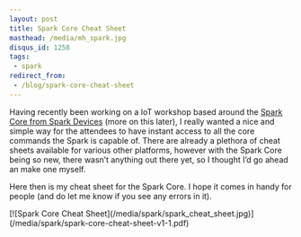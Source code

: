 ```yaml
---
layout: post
title: Spark Core Cheat Sheet
masthead: /media/mh_spark.jpg
disqus_id: 1258
tags:
 - spark
redirect_from: 
 - /blog/spark-core-cheat-sheet
---
```


Having recently been working on a IoT workshop based around the [Spark Core from Spark Devices](https://www.spark.io/) (more on this later), I really wanted a nice and simple way for the attendees to have instant access to all the core commands the Spark is capable of. There are already a plethora of cheat sheets available for various other platforms, however with the Spark Core being so new, there wasn’t anything out there yet, so I thought I’d go ahead an make one myself.

Here then is my cheat sheet for the Spark Core. I hope it comes in handy for people (and do let me know if you see any errors in it).

<div class="image" markdown="1">
[![Spark Core Cheat Sheet](/media/spark/spark_cheat_sheet.jpg)](/media/spark/spark-core-cheat-sheet-v1-1.pdf)
</div>